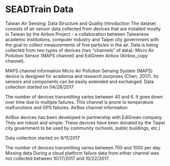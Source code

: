 # SEADTrain Data

Taiwan Air Sensing: Data Structure and Quality
Introduction
The dataset consists of air sensor data collected from devices that are installed mostly in Taiwan by the Airbox Project - a collaboration between Taiwanese academic institutions, computer industry and Taipei city government with the goal to collect measurements of fine particles in the air.
Data is being collected from two types of devices (two “channels” of data): Micro Air Pollution Sensor (MAPS channel) and EdiGreen Airbox (Airbox_copy channel).

MAPS channel information
Micro Air Pollution Sensing System (MAPS) device is designed for academia and research purposes (Chen, 2017). Its sensors and components can be easily extended and exchanged. 
Data collection started on 04/28/2017

The number of devices transmitting varies between 40 and 6. It goes down over time due to multiple failures. This channel is prone to temperature malfunctions and GPS failures.
AirBox channel information

AirBox devices has been developed in partnership with EdiGreen company. They are robust and simple. These devices have been donated by the Taipei city government to be used by community (schools, public buildings, etc.) 

Data collection started on 9/11/2017

The number of devices transmitting varies  between 700 and 1000 per day.
Missing data
During a cloud platform failure data from either channel was not collected between 10/17/2017 and 10/22/2017.

